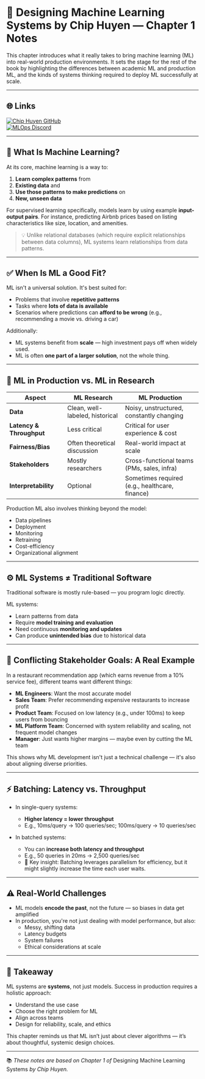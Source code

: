 # 📘 Designing Machine Learning Systems by Chip Huyen — Chapter 1 Notes

This chapter introduces what it really takes to bring machine learning (ML) into real-world production environments. It sets the stage for the rest of the book by highlighting the differences between academic ML and production ML, and the kinds of systems thinking required to deploy ML successfully at scale.

---

## 🌐 Links

[![Chip Huyen GitHub](https://img.shields.io/badge/Chip%20Huyen-GitHub-white)](https://github.com/chiphuyen/dmls-book)  
[![MLOps Discord](https://img.shields.io/badge/Join-MLOps%20Discord-blue)](https://discord.com/invite/Mw77HPrgjF)

---

## 🧠 What Is Machine Learning?

At its core, machine learning is a way to:
1. **Learn complex patterns** from
2. **Existing data** and
3. **Use those patterns to make predictions** on
4. **New, unseen data**

For supervised learning specifically, models learn by using example **input-output pairs**. For instance, predicting Airbnb prices based on listing characteristics like size, location, and amenities.

> 💡 Unlike relational databases (which require explicit relationships between data columns), ML systems learn relationships from data patterns.

---

## ✅ When Is ML a Good Fit?

ML isn't a universal solution. It's best suited for:
- Problems that involve **repetitive patterns**
- Tasks where **lots of data is available**
- Scenarios where predictions can **afford to be wrong** (e.g., recommending a movie vs. driving a car)

Additionally:
- ML systems benefit from **scale** — high investment pays off when widely used.
- ML is often **one part of a larger solution**, not the whole thing.

---

## 🏢 ML in Production vs. ML in Research

| Aspect                | ML Research                        | ML Production                          |
|----------------------|------------------------------------|----------------------------------------|
| **Data**             | Clean, well-labeled, historical    | Noisy, unstructured, constantly changing |
| **Latency & Throughput** | Less critical                     | Critical for user experience & cost    |
| **Fairness/Bias**    | Often theoretical discussion       | Real-world impact at scale             |
| **Stakeholders**     | Mostly researchers                 | Cross-functional teams (PMs, sales, infra) |
| **Interpretability** | Optional                           | Sometimes required (e.g., healthcare, finance) |

Production ML also involves thinking beyond the model:
- Data pipelines
- Deployment
- Monitoring
- Retraining
- Cost-efficiency
- Organizational alignment

---

## ⚙️ ML Systems ≠ Traditional Software

Traditional software is mostly rule-based — you program logic directly.

ML systems:
- Learn patterns from data
- Require **model training and evaluation**
- Need continuous **monitoring and updates**
- Can produce **unintended bias** due to historical data

---

## 🤝 Conflicting Stakeholder Goals: A Real Example

In a restaurant recommendation app (which earns revenue from a 10% service fee), different teams want different things:

- **ML Engineers**: Want the most accurate model
- **Sales Team**: Prefer recommending expensive restaurants to increase profit
- **Product Team**: Focused on low latency (e.g., under 100ms) to keep users from bouncing
- **ML Platform Team**: Concerned with system reliability and scaling, not frequent model changes
- **Manager**: Just wants higher margins — maybe even by cutting the ML team

This shows why ML development isn't just a technical challenge — it's also about aligning diverse priorities.

---

## ⚡ Batching: Latency vs. Throughput

- In single-query systems:
  - **Higher latency = lower throughput**
  - E.g., 10ms/query → 100 queries/sec; 100ms/query → 10 queries/sec

- In batched systems:
  - You can **increase both latency and throughput**
  - E.g., 50 queries in 20ms → 2,500 queries/sec
  - 🔑 Key insight: Batching leverages parallelism for efficiency, but it might slightly increase the time each user waits.

---

## ⚠️ Real-World Challenges

- ML models **encode the past**, not the future — so biases in data get amplified
- In production, you're not just dealing with model performance, but also:
  - Messy, shifting data
  - Latency budgets
  - System failures
  - Ethical considerations at scale

---

## 🌉 Takeaway

ML systems are **systems**, not just models. Success in production requires a holistic approach:
- Understand the use case
- Choose the right problem for ML
- Align across teams
- Design for reliability, scale, and ethics

This chapter reminds us that ML isn’t just about clever algorithms — it’s about thoughtful, systemic design choices.

---

📚 *These notes are based on Chapter 1 of* Designing Machine Learning Systems *by Chip Huyen.*
